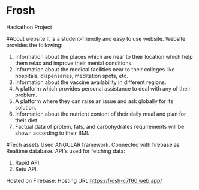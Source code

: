 # Frosh
Hackathon Project

#About website
It is a student-friendly and easy to use website. 
Website provides the following:
1. Information about the places which are near to their location which help 
them relax and improve their mental conditions.
2. Information about the medical facilities near to their colleges like hospitals, 
dispensaries, meditation spots, etc.
3. Information about the vaccine availability in different regions.
4. A platform which provides personal assistance to deal with any of their 
problem. 
5. A platform where they can raise an issue and ask globally for its solution.
6. Information about the nutrient content of their daily meal and plan for their 
diet. 
7. Factual data of protein, fats, and carbohydrates requirements will be shown 
according to their BMI.

#Tech assets
Used ANGULAR framework.
Connected with firebase as Realtime database.
API's used for fetching data:
1. Rapid API.
2. Setu API.

Hosted on Firebase:
Hosting URL:https://frosh-c7f60.web.app/
